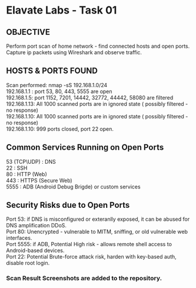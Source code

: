 # Elavate Labs - Task 01 

## OBJECTIVE
Perform port scan of home network - find connected hosts and open ports.  
Capture ip packets using Wireshark and observe traffic.  

## HOSTS & PORTS FOUND
Scan performed: nmap -sS 192.168.1.0/24  
192.168.1.1 : port 53, 80, 443, 5555 are open  
192.168.1.5: port 1152, 7201, 14442, 32772, 44442, 58080 are filtered  
192.168.1.13: All 1000 scanned ports are in ignored state ( possibly filtered - no response)  
192.168.1.10: All 1000 scanned ports are in ignored state ( possibly filtered - no response)  
192.168.1.10: 999 ports closed, port 22 open.   

## Common Services Running on Open Ports
53 (TCP\UDP) : DNS  
22 : SSH  
80 : HTTP (Web)  
443 : HTTPS (Secure Web)  
5555 : ADB (Android Debug Brigde) or custom services  

## Security Risks due to Open Ports
Port 53: if DNS is misconfigured or exteranlly exposed, it can be abused for DNS amplification DDoS.  
Port 80: Unencrypted - vulnerable to MITM, sniffing, or old vulnerable web interfaces.  
Port 5555: if ADB, Potential High risk - allows remote shell access to Android-based devices.  
Port 22: Potential Brute-force attack risk, harden with key-based auth, disable root login.  

### Scan Result Screenshots are added to the repository. 
